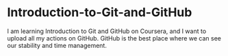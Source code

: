 # Introduction-to-Git-and-GitHub
I am learning Introduction to Git and GitHub on Coursera, and I want to upload all my actions on GitHub. GitHub is the best place where we can see our stability and time management.
